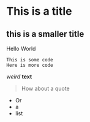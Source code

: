 # This is a title

## this is a smaller title

Hello World

```
This is some code
Here is more code
```

_weird_ __text__


> How about a quote 

 * Or 
 * a
 * list